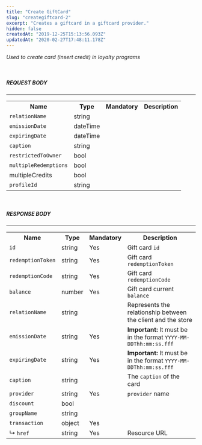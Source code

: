 ```yaml
---
title: "Create GiftCard"
slug: "creategiftcard-2"
excerpt: "Creates a giftcard in a giftcard provider."
hidden: false
createdAt: "2019-12-25T15:13:56.093Z"
updatedAt: "2020-02-27T17:48:11.178Z"
---
```

_Used to create card (insert credit) in loyalty programs_

<br>

##### REQUEST BODY

---

<table>
    <tr>
        <th>Name</th>
        <th>Type</th>
        <th>Mandatory</th>
        <th>Description</th>
    </tr>
    <tr>
        <td><code>relationName</code></td>
        <td>string</td>
        <td></td>
        <td></td>
    </tr>
    <tr>
        <td><code>emissionDate</code></td>
        <td>dateTime</td>
        <td></td>
        <td></td>
    </tr>
    <tr>
        <td><code>expiringDate</code></td>
        <td>dateTime</td>
        <td></td>
        <td></td>
    </tr>
    <tr>
        <tr>
        <td><code>caption</code></td>
        <td>string</td>
        <td></td>
        <td></td>
    </tr>    
    <tr>
        <tr>
        <td><code>restrictedToOwner</code></td>
        <td>bool</td>
        <td></td>
        <td></td>
    </tr> 
    <tr>
        <tr>
        <td><code>multipleRedemptions</code></td>
        <td>bool</td>
        <td></td>
        <td></td>
    </tr> 
    <tr>
        <tr>
        <td>multipleCredits</td>
        <td>bool</td>
        <td></td>
        <td></td>
    </tr>   
    <tr>
        <tr>
        <td><code>profileId</code></td>
        <td>string</td>
        <td></td>
        <td></td>
    </tr> 
</table>

<br>

##### RESPONSE BODY

---

<table>
    <tr>
        <th>Name</th>
        <th>Type</th>
        <th>Mandatory</th>
        <th>Description</th>
    </tr>
    <tr>
        <td><code>id</code></td>
        <td>string</td>
        <td>Yes</td>
        <td>Gift card <code>id</code></td>
    </tr>
    <tr>
        <td><code>redemptionToken</code></td>
        <td>string</td>
        <td>Yes</td>
        <td>Gift card <code>redemptionToken</code></td>
    </tr>
    <tr>
        <td><code>redemptionCode</code></td>
        <td>string</td>
        <td>Yes</td>
        <td>Gift card <code>redemptionCode</code></td>
    </tr>
    <tr>
        <tr>
        <td><code>balance</code></td>
        <td>number</td>
        <td>Yes</td>
        <td>Gift card current <code>balance</code></td>
    </tr>    
    <tr>
        <tr>
        <td><code>relationName</code></td>
        <td>string</td>
        <td></td>
        <td>Represents the relationship between the client and the store</td>
    </tr> 
    <tr>
        <tr>
        <td><code>emissionDate</code></td>
        <td>string</td>
        <td>Yes</td>
        <td><b>Important: </b>It must be in the format <code>YYYY-MM-DDThh:mm:ss.fff</code></td>
    </tr> 
    <tr>
        <tr>
        <td><code>expiringDate</code></td>
        <td>string</td>
        <td>Yes</td>
        <td><b>Important: </b>It must be in the format <code>YYYY-MM-DDThh:mm:ss.fff</code></td>
    </tr>   
    <tr>
        <tr>
        <td><code>caption</code></td>
        <td>string</td>
        <td></td>
        <td>The <code>caption</code> of the card</td>
    </tr> 
    <tr>
        <tr>
        <td><code>provider</code></td>
        <td>string</td>
        <td>Yes</td>
        <td><code>provider</code> name</td>
    </tr>   
    <tr>
        <tr>
        <td><code>discount</code></td>
        <td>bool</td>
        <td></td>
        <td></td>
    </tr> 
    <tr>
        <tr>
        <td><code>groupName</code></td>
        <td>string</td>
        <td></td>
        <td></td>
    </tr>
    <tr>
        <tr>
        <td><code>transaction</code></td>
        <td>object</td>
        <td>Yes</td>
        <td></td>
    </tr>      
    <tr>
        <tr>
        <td>&#x21B3; <code>href</code></td>
        <td>string</td>
        <td>Yes</td>
        <td>Resource URL</td>
    </tr>     
</table>